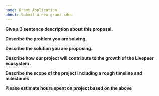 ```yaml
---
name: Grant Application
about: Submit a new grant idea 
---
```


**Give a 3 sentence description about this proposal.**

**Describe the problem you are solving.** 

**Describe the solution you are proposing.** 

**Describe how our project will contribute to the growth of the Livepeer ecosystem .** 

**Describe the scope of the project including a rough timeline and milestones** 

**Please estimate hours spent on project based on the above** 


